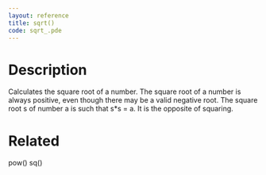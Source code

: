 ```yaml
---
layout: reference
title: sqrt()
code: sqrt_.pde
---
```


# Description

Calculates the square root of a number. The square root of a number is always positive, even though there may be a valid negative root. The square root s of number a is such that s*s = a. It is the opposite of squaring.

# Related

pow()
sq()
